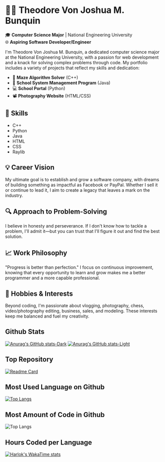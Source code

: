 # 👨‍💻 Theodore Von Joshua M. Bunquin

🎓 **Computer Science Major** | National Engineering University  
🌐 **Aspiring Software Developer/Engineer**

I'm Theodore Von Joshua M. Bunquin, a dedicated computer science major at the National Engineering University, with a passion for web development and a knack for solving complex problems through code. My portfolio includes a variety of projects that reflect my skills and dedication:

- 🧩 **Maze Algorithm Solver** (C++)
- 🏫 **School System Management Program** (Java)
- 💻 **School Portal** (Python)
- 📽 **Photography Website** (HTML/CSS)

## 🚀 Skills
- C++
- Python
- Java
- HTML
- CSS
- Raylib

## 💡 Career Vision
My ultimate goal is to establish and grow a software company, with dreams of building something as impactful as Facebook or PayPal. Whether I sell it or continue to lead it, I aim to create a legacy that leaves a mark on the industry.

## 🔍 Approach to Problem-Solving
I believe in honesty and perseverance. If I don't know how to tackle a problem, I'll admit it—but you can trust that I'll figure it out and find the best solution.

## 📈 Work Philosophy
"Progress is better than perfection." I focus on continuous improvement, knowing that every opportunity to learn and grow makes me a better programmer and a more capable professional.

## 🎥 Hobbies & Interests
Beyond coding, I'm passionate about vlogging, photography, chess, video/photography editing, business, sales, and modeling. These interests keep me balanced and fuel my creativity.

## Github Stats
[![Anurag's GitHub stats-Dark](https://github-readme-stats.vercel.app/api?username=BunquinTheodore&show_icons=true&theme=dark#gh-dark-mode-only)](https://github.com/BunquinTheodore/github-readme-stats#gh-dark-mode-only)
[![Anurag's GitHub stats-Light](https://github-readme-stats.vercel.app/api?username=BunquinTheodore&show_icons=true&theme=default#gh-light-mode-only)](https://github.com/BunquinTheodore/github-readme-stats#gh-light-mode-only)

## Top Repository
[![Readme Card](https://github-readme-stats.vercel.app/api/pin/?username=BunquinTheodore&repo=School-Management-System)](https://github.com/BunquinTheodore/School-Management-System)

## Most Used Language on Github
[![Top Langs](https://github-readme-stats.vercel.app/api/top-langs/?username=BunquinTheodore)](https://github.com/BunquinTheodore/github-readme-stats)

## Most Amount of Code in Github
![Top Langs](https://github-readme-stats.vercel.app/api/top-langs/?username=anuraghazra&size_weight=0.5&count_weight=0.5)

## Hours Coded per Language
[![Harlok's WakaTime stats](https://github-readme-stats.vercel.app/api/wakatime?username=BunquinTheodore)](https://github.com/BunquinTheodore/github-readme-stats)


